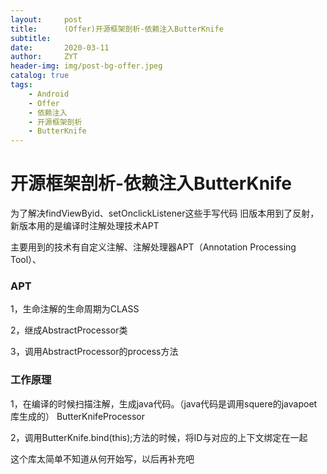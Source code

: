 ```yaml
---
layout:     post
title:      (Offer)开源框架剖析-依赖注入ButterKnife
subtitle:   
date:       2020-03-11
author:     ZYT
header-img: img/post-bg-offer.jpeg
catalog: true
tags:
    - Android
    - Offer
    - 依赖注入
    - 开源框架剖析
    - ButterKnife
---
```


# 开源框架剖析-依赖注入ButterKnife

为了解决findViewByid、setOnclickListener这些手写代码
旧版本用到了反射，新版本用的是编译时注解处理技术APT

主要用到的技术有自定义注解、注解处理器APT（Annotation Processing Tool）、

### APT

1，生命注解的生命周期为CLASS

2，继成AbstractProcessor类

3，调用AbstractProcessor的process方法

### 工作原理

1，在编译的时候扫描注解，生成java代码。（java代码是调用squere的javapoet库生成的）
    ButterKnifeProcessor
    
2，调用ButterKnife.bind(this);方法的时候，将ID与对应的上下文绑定在一起

这个库太简单不知道从何开始写，以后再补充吧


